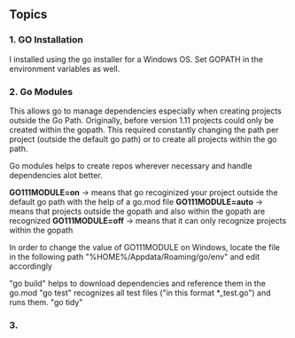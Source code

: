 ## Topics

### 1. GO Installation

I installed using the go installer for a Windows OS.
Set GOPATH in the environment variables as well.

### 2. Go Modules

This allows go to manage dependencies especially when creating projects outside the Go Path. Originally, before version 1.11 projects could only be created within the gopath. This required constantly changing the path per project (outside the default go path) or to create all projects within the go path.

Go modules helps to create repos wherever necessary and handle dependencies alot better.

**GO111MODULE=on** -> means that go recoginized your project outside the default go path with the help of a go.mod file
**GO111MODULE=auto** -> means that projects outside the gopath and also within the gopath are recognized
**GO111MODULE=off** -> means that it can only recognize projects within the gopath

In order to change the value of GO111MODULE on Windows, locate the file in the following path "%HOME%/Appdata/Roaming/go/env" and edit accordingly

"go build" helps to download dependencies and reference them in the go.mod
"go test" recognizes all test files ("in this format \*\_test.go") and runs them.
"go tidy"

### 3.
